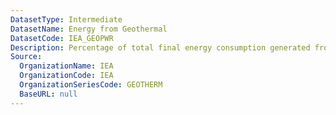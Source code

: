 ```yaml
---
DatasetType: Intermediate
DatasetName: Energy from Geothermal
DatasetCode: IEA_GEOPWR
Description: Percentage of total final energy consumption generated from Geothermal
Source:
  OrganizationName: IEA
  OrganizationCode: IEA
  OrganizationSeriesCode: GEOTHERM
  BaseURL: null
---
```


